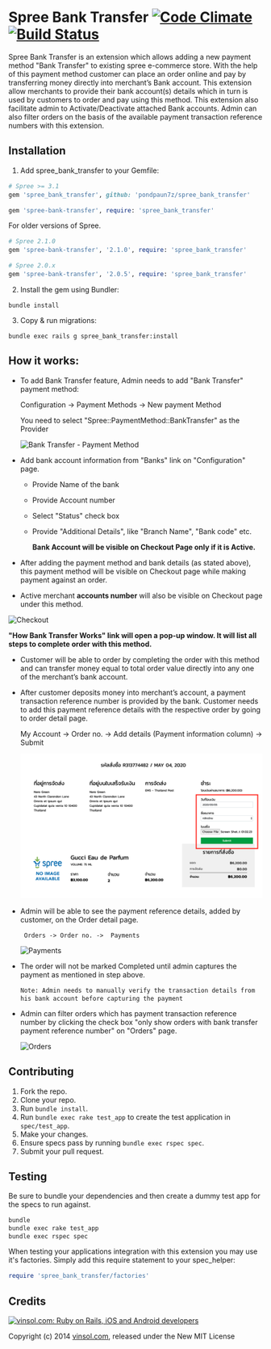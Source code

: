 Spree Bank Transfer [![Code Climate](https://codeclimate.com/github/vinsol/spree_bank_transfer.png)](https://codeclimate.com/github/vinsol/spree_bank_transfer) [![Build Status](https://travis-ci.org/vinsol/spree_bank_transfer.png?branch=master)](https://travis-ci.org/vinsol/spree_bank_transfer)
=================

Spree Bank Transfer is an extension which allows adding a new payment method "Bank Transfer" to existing spree e-commerce store. With the help of this payment method customer can place an order online and pay by transferring money directly into merchant’s  Bank account.  This extension allow merchants to provide their bank account(s) details which in turn is used by customers to order and pay using this method. This extension also facilitate admin to Activate/Deactivate attached Bank accounts. Admin can also filter orders on the basis of the available payment transaction reference numbers with this extension.



Installation
------------

1. Add spree_bank_transfer to your Gemfile:

```ruby
# Spree >= 3.1
gem 'spree_bank_transfer', github: 'pondpaun7z/spree_bank_transfer'
```

```ruby
gem 'spree-bank-transfer', require: 'spree_bank_transfer'
```

For older versions of Spree.
```ruby
# Spree 2.1.0
gem 'spree-bank-transfer', '2.1.0', require: 'spree_bank_transfer'
```

```ruby
# Spree 2.0.x
gem 'spree-bank-transfer', '2.0.5', require: 'spree_bank_transfer'
```

2. Install the gem using Bundler:

```shell
bundle install
```

3. Copy & run migrations:

```shell
bundle exec rails g spree_bank_transfer:install
```

How it works:
---

* To add Bank Transfer feature, Admin needs to add "Bank Transfer" payment method:

   Configuration -> Payment Methods -> New payment Method

   You need to select "Spree::PaymentMethod::BankTransfer" as the Provider

  ![Bank Transfer - Payment Method](https://s3.amazonaws.com/gems-and-extensions-screenshots/Bank+Transfer/Bank-Transfer-Payment-Method.png)

* Add bank account information from "Banks" link on "Configuration" page.

  - Provide Name of the bank
  - Provide Account number
  - Select "Status" check box
  - Provide "Additional Details", like "Branch Name", "Bank code" etc.


    **Bank Account will be visible on Checkout Page only if it is Active.**
* After adding the payment method and bank details (as stated above), this payment method will be visible on Checkout page while making payment against an order.

*  Active merchant **accounts number** will also be visible on Checkout page under this method.

  ![Checkout](https://s3.amazonaws.com/gems-and-extensions-screenshots/Bank+Transfer/Checkout.png)

**"How Bank  Transfer Works" link will open a pop-up window. It will list all steps to complete order with this method.**

* Customer will be able to order by completing the order with this method and can transfer money equal to total order
  value directly into any one of the merchant’s bank account.

* After customer deposits money into merchant’s account, a payment transaction reference number is provided by the bank.   Customer needs to add this payment reference details with the respective order by going to order detail page.

     My Account -> Order no. -> Add details (Payment information column) -> Submit

  ![Payment Info](https://github.com/pondpaun7z/spree_bank_transfer/blob/master/app/assets/images/payment_details.png?raw=true)

* Admin will be able to see the payment reference details, added by customer, on the Order detail page.

       Orders -> Order no. ->  Payments

  ![Payments](https://s3.amazonaws.com/gems-and-extensions-screenshots/Bank+Transfer/admin-payment.png)

* The order will not be marked Completed  until admin captures the payment as mentioned in step above.

      Note: Admin needs to manually verify the transaction details from his bank account before capturing the payment

* Admin can filter orders which has payment transaction reference number by clicking the check box "only show orders with   bank transfer payment reference number" on "Orders" page.

  ![Orders](https://s3.amazonaws.com/gems-and-extensions-screenshots/Bank+Transfer/order-filter.png)





Contributing
------------

1. Fork the repo.
2. Clone your repo.
3. Run `bundle install`.
4. Run `bundle exec rake test_app` to create the test application in `spec/test_app`.
5. Make your changes.
6. Ensure specs pass by running `bundle exec rspec spec`.
7. Submit your pull request.

Testing
-------

Be sure to bundle your dependencies and then create a dummy test app for the specs to run against.

```shell
bundle
bundle exec rake test_app
bundle exec rspec spec
```

When testing your applications integration with this extension you may use it's factories.
Simply add this require statement to your spec_helper:

```ruby
require 'spree_bank_transfer/factories'
```


Credits
-------

[![vinsol.com: Ruby on Rails, iOS and Android developers](http://vinsol.com/vin_logo.png "Ruby on Rails, iOS and Android developers")](http://vinsol.com)

Copyright (c) 2014 [vinsol.com](http://vinsol.com "Ruby on Rails, iOS and Android developers"), released under the New MIT License

